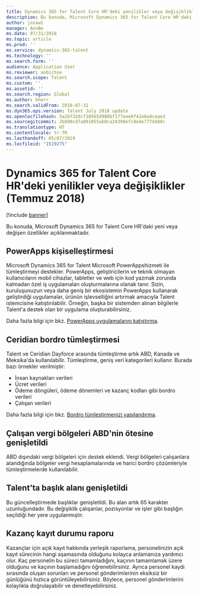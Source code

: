 ```yaml
---
title: Dynamics 365 for Talent Core HR'deki yenilikler veya değişiklikler (Temmuz 2018)
description: Bu konuda, Microsoft Dynamics 365 for Talent Core HR'daki yeni veya değişen özellikler açıklanmaktadır.
author: josaw1
manager: AnnBe
ms.date: 07/31/2018
ms.topic: article
ms.prod: ''
ms.service: dynamics-365-talent
ms.technology: ''
ms.search.form: ''
audience: Application User
ms.reviewer: anbichse
ms.search.scope: Talent
ms.custom: ''
ms.assetid: ''
ms.search.region: Global
ms.author: kherr
ms.search.validFrom: 2018-07-31
ms.dyn365.ops.version: Talent July 2018 update
ms.openlocfilehash: 5a26f32dcf10565d988bf177eee0f42e6a4ceae3
ms.sourcegitcommit: 2b890cd7a801055ab0ca24398efc8e4e777d4d8c
ms.translationtype: HT
ms.contentlocale: tr-TR
ms.lasthandoff: 05/07/2019
ms.locfileid: "1519275"
---
```

# <a name="whats-new-or-changed-in-dynamics-365-for-talent-core-hr-july-2018"></a>Dynamics 365 for Talent Core HR'deki yenilikler veya değişiklikler (Temmuz 2018)

[!include [banner](includes/banner.md)]

Bu konuda, Microsoft Dynamics 365 for Talent Core HR'daki yeni veya değişen özellikler açıklanmaktadır.

## <a name="powerapps-personalization"></a>PowerApps kişiselleştirmesi

Microsoft Dynamics 365 for Talent Microsoft PowerAppshizmeti ile tümleştirmeyi destekler. PowerApps, geliştiricilerin ve teknik olmayan kullanıcıların mobil cihazlar, tabletler ve web için kod yazmak zorunda kalmadan özel iş uygulamaları oluşturmalarına olanak tanır. Sizin, kuruluşunuzun veya daha geniş bir ekosistemin PowerApps kullanarak geliştirdiği uygulamalar, ürünün işlevselliğini artırmak amacıyla Talent istemcisine katıştırılabilir. Örneğin, başka bir sistemden alınan bilgilerle Talent'a destek olan bir uygulama oluşturabilirsiniz.

Daha fazla bilgi için bkz. [PowerApps uygulamalarını katıştırma](../fin-and-ops/get-started/embed-power-apps.md).

## <a name="ceridian-payroll-integration"></a>Ceridian bordro tümleştirmesi

Talent ve Ceridian Dayforce arasında tümleştirme artık ABD, Kanada ve Meksika'da kullanılabilir. Tümleştirme, geniş veri kategorileri kullanır. Burada bazı örnekler verilmiştir:

- İnsan kaynakları verileri
- Ücret verileri
- Ödeme döngüleri, ödeme dönemleri ve kazanç kodları gibi bordro verileri
- Çalışan verileri

Daha fazla bilgi için bkz. [Bordro tümleştirmenizi yapılandırma](configure-payroll-integration.md).

## <a name="worker-tax-regions-have-been-expanded-beyond-the-us"></a>Çalışan vergi bölgeleri ABD'nin ötesine genişletildi

ABD dışındaki vergi bölgeleri için destek eklendi. Vergi bölgeleri çalışanlara atandığında bölgeler vergi hesaplamalarında ve harici bordro çözümleriyle tümleştirmelerde kullanılabilir.

## <a name="the-title-field-has-been-expanded-in-talent"></a>Talent'ta başlık alanı genişletildi

Bu güncelleştirmede başlıklar genişletildi. Bu alan artık 65 karakter uzunluğundadır. Bu değişiklik çalışanlar, pozisyonlar ve işler gibi başlığın seçildiği her yere uygulanmıştır.

## <a name="benefit-enrollment-status-report"></a>Kazanç kayıt durumu raporu

Kazançlar için açık kayıt hakkında yerleşik raporlama, personelinizin açık kayıt sürecinin hangi aşamasında olduğunu kolayca anlamanıza yardımcı olur. Kaç personelin bu süreci tamamladığını, kaçının tamamlamak üzere olduğunu ve kaçının başlamadığını öğrenebilirsiniz. Ayrıca personel kaydı sırasında oluşan sorunları ve personel gönderimlerinin eksiksiz bir günlüğünü hızlıca görüntüleyebilirsiniz. Böylece, personel gönderimlerini kolaylıkla doğrulayabilir ve denetleyebilirsiniz.
